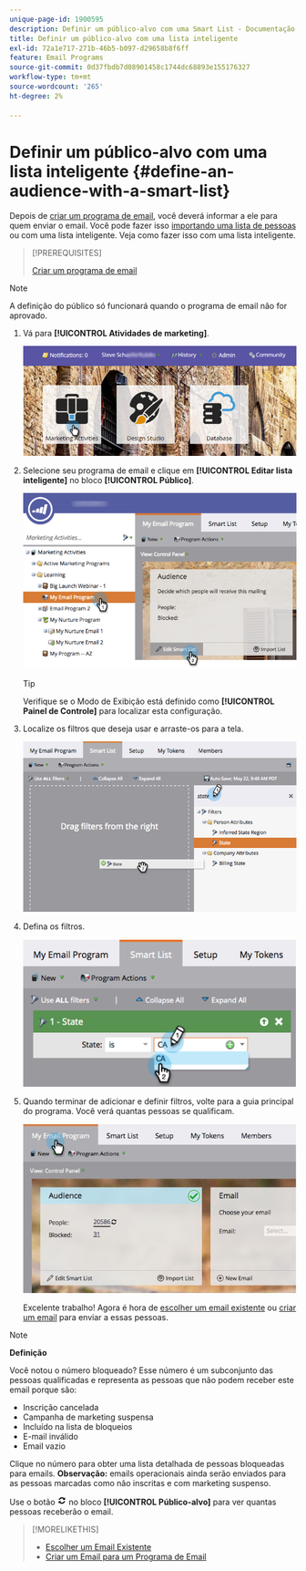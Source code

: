 ```yaml
---
unique-page-id: 1900595
description: Definir um público-alvo com uma Smart List - Documentação do Marketo - Documentação do produto
title: Definir um público-alvo com uma lista inteligente
exl-id: 72a1e717-271b-46b5-b097-d29658b8f6ff
feature: Email Programs
source-git-commit: 0d37fbdb7d08901458c1744dc68893e155176327
workflow-type: tm+mt
source-wordcount: '265'
ht-degree: 2%

---
```


# Definir um público-alvo com uma lista inteligente {#define-an-audience-with-a-smart-list}

Depois de [criar um programa de email](/help/marketo/product-docs/email-marketing/email-programs/creating-an-email-program/create-an-email-program.md), você deverá informar a ele para quem enviar o email. Você pode fazer isso [importando uma lista de pessoas](/help/marketo/product-docs/email-marketing/email-programs/managing-people-in-email-programs/define-an-audience-by-importing-a-list.md) ou com uma lista inteligente. Veja como fazer isso com uma lista inteligente.

>[!PREREQUISITES]
>
>[Criar um programa de email](/help/marketo/product-docs/email-marketing/email-programs/creating-an-email-program/create-an-email-program.md)

>[!NOTE]
>
>A definição do público só funcionará quando o programa de email não for aprovado.

1. Vá para **[!UICONTROL Atividades de marketing]**.

   ![](assets/login-marketing-activities.png)

1. Selecione seu programa de email e clique em **[!UICONTROL Editar lista inteligente]** no bloco **[!UICONTROL Público]**.

   ![](assets/2017-05-22-09-46-37.png)

   >[!TIP]
   >
   >Verifique se o Modo de Exibição está definido como **[!UICONTROL Painel de Controle]** para localizar esta configuração.

1. Localize os filtros que deseja usar e arraste-os para a tela.

   ![](assets/dragstate.png)

1. Defina os filtros.

   ![](assets/image2014-9-12-11-3a1-3a14.png)

1. Quando terminar de adicionar e definir filtros, volte para a guia principal do programa. Você verá quantas pessoas se qualificam.

   ![](assets/myemailprogram.jpg)

   Excelente trabalho! Agora é hora de [escolher um email existente](/help/marketo/product-docs/email-marketing/email-programs/email-program-actions/choose-an-existing-email.md) ou [criar um email](/help/marketo/product-docs/email-marketing/email-programs/email-program-actions/create-an-email-for-an-email-program.md) para enviar a essas pessoas.

>[!NOTE]
>
>**Definição**
>
>Você notou o número bloqueado? Esse número é um subconjunto das pessoas qualificadas e representa as pessoas que não podem receber este email porque são:
>
>* Inscrição cancelada
>* Campanha de marketing suspensa
>* Incluído na lista de bloqueios
>* E-mail inválido
>* Email vazio
>
>Clique no número para obter uma lista detalhada de pessoas bloqueadas para emails. **Observação:** emails operacionais ainda serão enviados para as pessoas marcadas como não inscritas e com marketing suspenso.
>
>Use o botão ![—](assets/image2014-10-23-16-3a32-3a36.png) no bloco **[!UICONTROL Público-alvo]** para ver quantas pessoas receberão o email.

>[!MORELIKETHIS]
>
>* [Escolher um Email Existente](/help/marketo/product-docs/email-marketing/email-programs/email-program-actions/choose-an-existing-email.md)
>* [Criar um Email para um Programa de Email](/help/marketo/product-docs/email-marketing/email-programs/email-program-actions/create-an-email-for-an-email-program.md)
